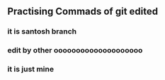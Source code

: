 ## Practising Commads of git   edited



### it is santosh branch


### edit by other oooooooooooooooooooo



### it is just mine